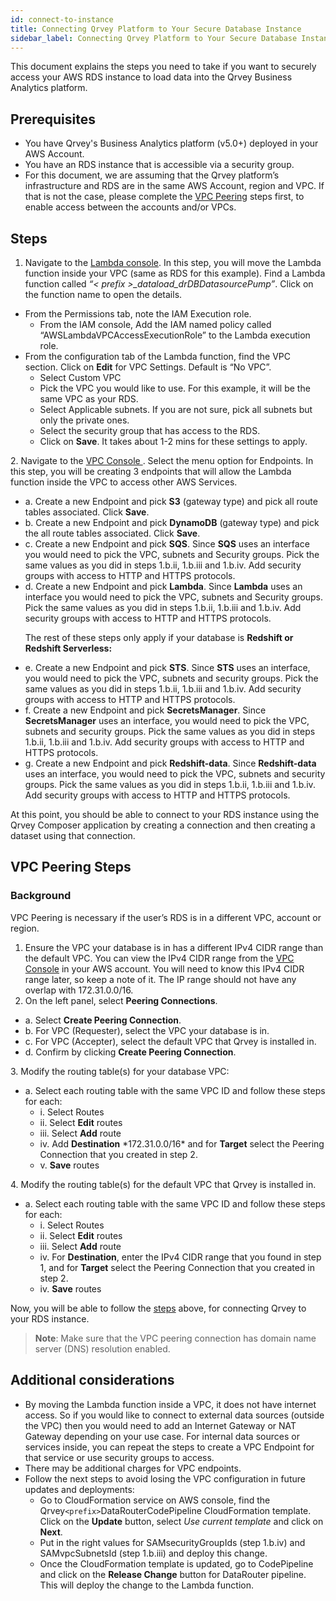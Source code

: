 ```yaml
---
id: connect-to-instance
title: Connecting Qrvey Platform to Your Secure Database Instance
sidebar_label: Connecting Qrvey Platform to Your Secure Database Instance
---
```


<div>

This document explains the steps you need to take if you want to securely access your AWS RDS instance to load data into the Qrvey Business Analytics platform.

## Prerequisites
* You have Qrvey's Business Analytics platform (v5.0+) deployed in your AWS Account.
* You have an RDS instance that is accessible via a security group.
* For this document, we are assuming that the Qrvey platform’s infrastructure and RDS are in the same AWS Account, region and VPC. If that is not the case, please complete the <a href="#vpc-peering-steps">VPC Peering</a> steps first, to enable access between the accounts and/or VPCs.

## Steps
1. Navigate to the <a href="https://console.aws.amazon.com/lambda" target="_blank">Lambda console</a>. In this step, you will move the Lambda function inside your VPC (same as RDS for this example). Find a Lambda function called *“< prefix >_dataload_drDBDatasourcePump”*. Click on the function name to open the details. 

<ul style={{listStyleType: 'lower-alpha', marginLeft: '20px'}}>
<li>From the Permissions tab, note the IAM Execution role.
<ul style={{listStyleType: 'lower-roman', marginLeft: '30px'}}>
<li>From the IAM console, Add the IAM named policy called “AWSLambdaVPCAccessExecutionRole” to the Lambda execution role.</li></ul>
</li>
<li>From the configuration tab of the Lambda function, find the VPC section. Click on <strong>Edit</strong> for VPC Settings. Default is “No VPC”.

<ul style={{listStyleType: 'lower-roman', marginLeft: '30px'}}>
<li>Select Custom VPC </li> 
<li>Pick the VPC you would like to use. For this example, it will be the same VPC as your RDS. </li> 
 <li>Select Applicable subnets. If you are not sure, pick all subnets but only the private ones. </li> 
 <li>Select the security group that has access to the RDS. </li> 
 <li>Click on <strong>Save</strong>. It takes about 1-2 mins for these settings to apply. </li> 
 </ul>
 </li>
</ul>
2. Navigate to the <a href="https://console.aws.amazon.com/vpc" target="_blank"> VPC Console </a>. Select the menu option for Endpoints. In this step, you will be creating 3 endpoints that will allow the Lambda function inside the VPC to access other AWS Services.

<ul style={{listStyle: 'none', marginLeft: '20px'}}>
<li>a. Create a new Endpoint and pick <b>S3</b> (gateway type) and pick all route tables associated. Click <strong>Save</strong>.</li> 
<li>b. Create a new Endpoint and pick <b>DynamoDB</b> (gateway type) and pick the all route tables associated. Click <strong>Save</strong>.</li>
<li>c. Create a new Endpoint and pick <b>SQS</b>. Since <b>SQS</b> uses an interface you would need to pick the VPC, subnets and Security groups. Pick the same values as you did in steps 1.b.ii, 1.b.iii and 1.b.iv. Add security groups with access to HTTP and HTTPS protocols.</li>
<li>d. Create a new Endpoint and pick <b>Lambda</b>. Since <b>Lambda</b> uses an interface you would need to pick the VPC, subnets and Security groups. Pick the same values as you did in steps 1.b.ii, 1.b.iii and 1.b.iv. Add security groups with access to HTTP and HTTPS protocols.</li>
<p>The rest of these steps only apply if your database is <strong>Redshift or Redshift Serverless:</strong></p>
<li> e. Create a new Endpoint and pick <strong>STS</strong>. Since <strong>STS</strong> uses an interface, you would need to pick the VPC, subnets and security groups. Pick the same values as you did in steps 1.b.ii, 1.b.iii and 1.b.iv. Add security groups with access to HTTP and HTTPS protocols.</li>
<li>f. Create a new Endpoint and pick <strong>SecretsManager</strong>. Since <strong>SecretsManager</strong> uses an interface, you would need to pick the VPC, subnets and security groups. Pick the same values as you did in steps 1.b.ii, 1.b.iii and 1.b.iv. Add security groups with access to HTTP and HTTPS protocols.</li>
<li>g. Create a new Endpoint and pick <strong>Redshift-data</strong>. Since <strong>Redshift-data</strong> uses an interface, you would need to pick the VPC, subnets and security groups. Pick the same values as you did in steps 1.b.ii, 1.b.iii and 1.b.iv. Add security groups with access to HTTP and HTTPS protocols.</li></ul>

At this point, you should be able to connect to your RDS instance using the Qrvey Composer application by creating a connection and then creating a dataset using that connection.

## VPC Peering Steps

### Background

VPC Peering is necessary if the user’s RDS is in a different VPC, account or region.

1. Ensure the VPC your database is in has a different IPv4 CIDR range than the default VPC. You can view the IPv4 CIDR range from the <a href="https://console.aws.amazon.com/vpc">VPC Console</a> in your AWS account. You will need to know this IPv4 CIDR range later, so keep a note of it. The IP range should not have any overlap with 172.31.0.0/16.
2. On the left panel, select **Peering Connections**.
<ul style={{listStyle: 'none', marginLeft: '20px'}}>
<li>a. Select <b>Create Peering Connection</b>.</li>
<li>b. For VPC (Requester), select the VPC your database is in.</li>
<li>c. For VPC (Accepter), select the default VPC that Qrvey is installed in.</li>
<li>d. Confirm by clicking <b>Create Peering Connection</b>.</li>
</ul>
3. Modify the routing table(s) for your database VPC:
<ul style={{listStyle: 'none', marginLeft: '20px'}}>
<li>a. Select each routing table with the same VPC ID and follow these steps for each:
<ul style={{listStyle: 'none', marginLeft: '30px'}}>
<li>i. Select Routes</li>
<li>ii. Select <strong>Edit</strong> routes</li>
<li>iii. Select <strong>Add</strong> route</li>
<li>iv. Add <strong>Destination</strong> *172.31.0.0/16* and for <strong>Target</strong> select the Peering Connection that you created in step 2.</li>
<li>v. <strong>Save</strong> routes</li></ul>
</li>
</ul>
4. Modify the routing table(s) for the default VPC that Qrvey is installed in.
<ul style={{listStyle: 'none', marginLeft: '20px'}}>
<li>a. Select each routing table with the same VPC ID and follow these steps for each:

<ul style={{listStyle: 'none', marginLeft: '30px'}}>
<li>i. Select Routes</li>
<li>ii. Select <strong>Edit</strong> routes</li>
<li>iii. Select <strong>Add</strong> route</li>
<li>iv. For <strong>Destination</strong>, enter the IPv4 CIDR range that you found in step 1, and for <b>Target</b> select the Peering Connection that you created in step 2.</li>
<li> iv. <strong>Save</strong> routes </li></ul>
</li>
</ul>

Now, you will be able to follow the <a href="#steps">steps</a> above, for connecting Qrvey to your RDS instance.

>**Note**: Make sure that the VPC peering connection has domain name server (DNS) resolution enabled.

## Additional considerations
* By moving the Lambda function inside a VPC, it does not have internet access. So if you would like to connect to external data sources (outside the VPC) then you would need to add an Internet Gateway or NAT Gateway depending on your use case. For internal data sources or services inside, you can repeat the steps to create a VPC Endpoint for that service or use security groups to access.
* There may be additional charges for VPC endpoints.
* Follow the next steps to avoid losing the VPC configuration in future updates and deployments:
    * Go to CloudFormation service on AWS console, find the Qrvey<code>&lt;prefix&gt;</code>DataRouterCodePipeline CloudFormation template. Click on the **Update** button, select *Use current template* and click on **Next**.
    * Put in the right values for SAMsecurityGroupIds (step 1.b.iv) and SAMvpcSubnetsId (step 1.b.iii) and deploy this change.
    * Once the CloudFormation template is updated, go to CodePipeline and click on the **Release Change** button for DataRouter pipeline. This will deploy the change to the Lambda function.

</div>

